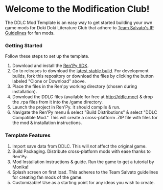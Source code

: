 # Welcome to the Modification Club!

The DDLC Mod Template is an easy way to get started building your own game mods for Doki Doki Literature Club that adhere to [Team Salvato's IP Guidelines](http://teamsalvato.com/ip-guidelines/) for fan mods.

### Getting Started
Follow these steps to set up the template.

1. Download and install the [Ren'Py SDK](https://www.renpy.org/latest.html).
2. Go to releases to download the [latest stable build](https://github.com/therationalpi/DDLCModTemplate/releases). For development builds, fork this repository or download the files by clicking the button labeled "Clone or Download" above.
3. Place the files in the Ren'py working directory (chosen during installation).
4. Download the DDLC files (available for free at http://ddlc.moe) & drop the .rpa files from it into the /game directory.
5. Launch the project in Ren'Py. It should compile & run.
6. Navigate the Ren'Py menu & select "Build Distributions" & select "DDLC Compatible Mod." This will create a cross-platform .ZIP file with files for the mod & installation instructions.

### Template Features
1. Import save data from DDLC. This will *not* affect the original game.
2. Build Packaging. Distribute cross-platform mods with ease thanks to Ren'Py.
3. Mod Installation instructions & guide. Run the game to get a tutorial by Monika!
4. Splash screen on first load. This adheres to the Team Salvato guidelines for creating fan mods of the game.
5. Customizable! Use as a starting point for any ideas you wish to create.
